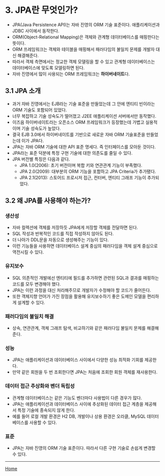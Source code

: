 # 3. JPA란 무엇인가?

- JPA(Java Persistence API)는 자바 진영의 ORM 기술 표준이다. 애플리케이션과 JDBC 사이에서 동작한다.
- ORM(Object-Relational Mapping)은 객체와 관계형 데이터베이스를 매핑한다는 뜻이다.
- ORM 프레임워크는 객체와 테이블을 매핑해서 패러다임의 불일치 문제를 개발자 대신 해결해준다.
- 따라서 객체 측면에서는 정교한 객체 모델링을 할 수 있고 관계형 데이터베이스는 데이터베이스에 맞도록 모델링하면 된다.
- 자바 진영에서 많이 사용되는 ORM 프레임워크는 **하이버네이트**다.


## 3.1 JPA 소개

- 과거 자바 진영에서는 EJB라는 기술 표준을 만들었는데 그 안에 엔티티 빈이라는 ORM 기술도 포함되어 있었다.
- 너무 복잡하고 기술 성숙도가 떨어졌고 J2EE 애플리케이션 서버에서만 동작했다.
- 이즈음 하이버네이트라는 오픈소스 ORM 프레임워크가 등장했는데 가볍고 실용적이며 기술 성숙도가 높았다.
- 결국 EJB 3.0에서 하이버네이트를 기반으로 새로운 자바 ORM 기술표준을 만들었는데 이가 JPA다.
- JPA는 자바 ORM 기술에 대한 API 표준 명세다. 즉 인터페이스를 모아둔 것이다.
- JPA라는 표준 덕분에 특정 구현 기술에 대한 의존도를 줄일 수 있다.
- JPA 버전별 특징은 다음과 같다.
    - JPA 1.0(2006): 초기 버전이며 복합 키와 연관관계 기능이 부족했다.
    - JPA 2.0(2009): 대부분의 ORM 기능을 포함하고 JPA Criteria가 추가됐다.
    - JPA 2.1(2013): 스토어드 프로시저 접근, 컨터버, 엔티티 그래프 기능이 추가되었다.


## 3.2 왜 JPA를 사용해야 하는가?

### 생산성

- 자바 컬렉션에 객체를 저장하듯 JPA에게 저장할 객체를 전달하면 된다.
- SQL 작성과 반복적인 코드를 직접 작성하지 않아도 된다.
- 더 나아가 DDL문을 자동으로 생성해주는 기능이 있다.
- 이런 기능들을 사용하면 데이터베이스 설계 중심의 패러다임을 객체 설계 중심으로 역전시킬 수 있다.

### 유지보수

- SQL 의존적인 개발에선 엔티티에 필드를 추가하면 관련된 SQL과 결과를 매핑하는 코드를 모두 변경해야 했다.
- JPA는 이런 과정을 대신 처리해주므로 개발자가 수정해야 할 코드가 줄어든다.
- 또한 객체지향 언어가 가진 장점을 활용해 유지보수하기 좋은 도메인 모델을 편리하게 설계할 수 있다.

### 패러다임의 불일치 해결

- 상속, 연관관계, 객체 그래프 탐색, 비교하기와 같은 패러다임 불일치 문제를 해결해준다.

### 성능

- JPA는 애플리케이션과 데이터베이스 사이에서 다양한 성능 최적화 기회를 제공한다.
- 만약 같은 회원을 두 번 조회한다면 JPA는 처음에 조회한 회원 객체를 재사용한다.

### 데이터 접근 추상화와 벤더 독립성

- 관계형 데이터베이스는 같은 기능도 벤더마다 사용법이 다른 경우가 많다.
- JPA는 애플리케이션과 데이터베이스 사이에 추상화된 데이터 접근 계층을 제공해서 특정 기술에 종속되지 않게 한다.
- 예를 들어 로컬 개발 환경은 H2 DB, 개발이나 상용 환경은 오라클, MySQL 데이터베이스를 사용할 수 있다.

### 표준

- JPA는 자바 진영의 ORM 기술 표준이다. 따라서 다른 구현 기술로 손쉽게 변경할 수 있다.

-----
[Home](./index.md)
